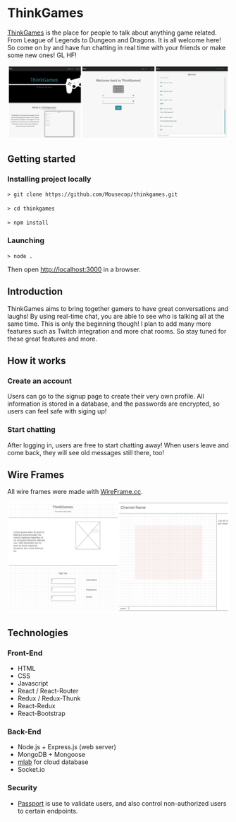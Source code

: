 <h1>ThinkGames</h1>
<p><a href="https://thinkgames.herokuapp.com">ThinkGames</a> is the place for people to talk about anything game related. From League of Legends to Dungeon and Dragons. It is all welcome here! So come on by and have fun chatting in real time with your friends or make some new ones! GL HF!</p>

<img src="public/images/thinkgames-collage.jpg" />

## Getting started


### Installing project locally

```
> git clone https://github.com/Mousecop/thinkgames.git

> cd thinkgames

> npm install 
```

### Launching 
```
> node .
```
Then open [http://localhost:3000](http://localhost:3000) in a browser.

<h2>Introduction</h2>
<p>ThinkGames aims to bring together gamers to have great conversations and laughs! By using real-time chat, you are able to see who is talking all at the same time. This is only the beginning though! I plan to add many more features such as Twitch integration and more chat rooms. So stay tuned for these great features and more.</p>

<h2>How it works</h2>
<h3>Create an account</h3>
<p>Users can go to the signup page to create their very own profile. All information is stored in a database, and the passwords are encrypted, so users can feel safe with siging up!</p>

<h3>Start chatting</h3>
<p>After logging in, users are free to start chatting away! When users leave and come back, they will see old messages still there, too!</p>

<h2>Wire Frames</h2>
<p>All wire frames were made with <a href="https://wireframe.cc/">WireFrame.cc</a>.</p>
<img src="public/images/thinkgames-collage2.jpg">

<h2>Technologies</h2>
<h3>Front-End</h3>
<ul>
    <li>HTML</li>
    <li>CSS</li>
    <li>Javascript</li>
    <li>React / React-Router</li>
    <li>Redux / Redux-Thunk</li>
    <li>React-Redux</li>
    <li>React-Bootstrap</li>
</ul>
<h3>Back-End</h3>
<ul>
    <li>Node.js + Express.js (web server)</li>
    <li>MongoDB + Mongoose</li>
    <li><a href="https://mlab.com/welcome/">mlab</a> for cloud database</li>
    <li>Socket.io</li>
</ul>

<h3>Security</h3>
<ul>
    <li><a href="http://passportjs.org/">Passport</a> is use to validate users, and also control non-authorized users to certain endpoints.</li>
</ul>